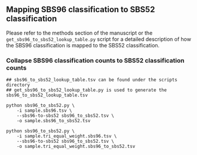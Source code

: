 ## Mapping SBS96 classification to SBS52 classification
Please refer to the methods section of the manuscript or the `get_sbs96_to_sbs52_lookup_table.py` script for a detailed description of how the SBS96 classification is mapped to the SBS52 classification.

### Collapse SBS96 classification counts to SBS52 classification counts

```
## sbs96_to_sbs52_lookup_table.tsv can be found under the scripts directory
## get_sbs96_to_sbs52_lookup_table.py is used to generate the sbs96_to_sbs52_lookup_table.tsv

python sbs96_to_sbs52.py \
    -i sample.sbs96.tsv \
    --sbs96-to-sbs52 sbs96_to_sbs52.tsv \
    -o sample.sbs96_to_sbs52.tsv

python sbs96_to_sbs52.py \
    -i sample.tri_equal_weight.sbs96.tsv \
    --sbs96-to-sbs52 sbs96_to_sbs52.tsv \
    -o sample.tri_equal_weight.sbs96_to_sbs52.tsv
```
